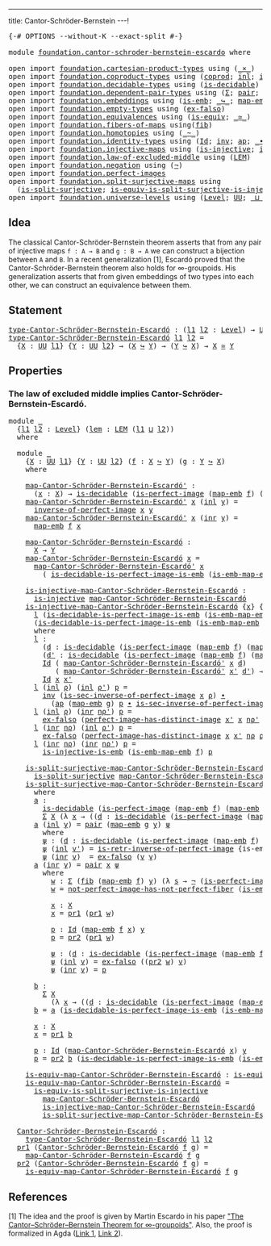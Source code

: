 ---
title: Cantor-Schröder-Bernstein
---!

<pre class="Agda"><a id="52" class="Symbol">{-#</a> <a id="56" class="Keyword">OPTIONS</a> <a id="64" class="Pragma">--without-K</a> <a id="76" class="Pragma">--exact-split</a> <a id="90" class="Symbol">#-}</a>

<a id="95" class="Keyword">module</a> <a id="102" href="foundation.cantor-schroder-bernstein-escardo.html" class="Module">foundation.cantor-schroder-bernstein-escardo</a> <a id="147" class="Keyword">where</a>

<a id="154" class="Keyword">open</a> <a id="159" class="Keyword">import</a> <a id="166" href="foundation.cartesian-product-types.html" class="Module">foundation.cartesian-product-types</a> <a id="201" class="Keyword">using</a> <a id="207" class="Symbol">(</a><a id="208" href="foundation-core.cartesian-product-types.html#577" class="Function Operator">_×_</a><a id="211" class="Symbol">)</a>
<a id="213" class="Keyword">open</a> <a id="218" class="Keyword">import</a> <a id="225" href="foundation.coproduct-types.html" class="Module">foundation.coproduct-types</a> <a id="252" class="Keyword">using</a> <a id="258" class="Symbol">(</a><a id="259" href="foundation.coproduct-types.html#1168" class="Datatype">coprod</a><a id="265" class="Symbol">;</a> <a id="267" href="foundation.coproduct-types.html#1239" class="InductiveConstructor">inl</a><a id="270" class="Symbol">;</a> <a id="272" href="foundation.coproduct-types.html#1262" class="InductiveConstructor">inr</a><a id="275" class="Symbol">;</a> <a id="277" href="foundation.coproduct-types.html#1284" class="Function">ind-coprod</a><a id="287" class="Symbol">)</a>
<a id="289" class="Keyword">open</a> <a id="294" class="Keyword">import</a> <a id="301" href="foundation.decidable-types.html" class="Module">foundation.decidable-types</a> <a id="328" class="Keyword">using</a> <a id="334" class="Symbol">(</a><a id="335" href="foundation.decidable-types.html#1905" class="Function">is-decidable</a><a id="347" class="Symbol">)</a>
<a id="349" class="Keyword">open</a> <a id="354" class="Keyword">import</a> <a id="361" href="foundation.dependent-pair-types.html" class="Module">foundation.dependent-pair-types</a> <a id="393" class="Keyword">using</a> <a id="399" class="Symbol">(</a><a id="400" href="foundation-core.dependent-pair-types.html#502" class="Record">Σ</a><a id="401" class="Symbol">;</a> <a id="403" href="foundation-core.dependent-pair-types.html#575" class="InductiveConstructor">pair</a><a id="407" class="Symbol">;</a> <a id="409" href="foundation-core.dependent-pair-types.html#592" class="Field">pr1</a><a id="412" class="Symbol">;</a> <a id="414" href="foundation-core.dependent-pair-types.html#604" class="Field">pr2</a><a id="417" class="Symbol">)</a>
<a id="419" class="Keyword">open</a> <a id="424" class="Keyword">import</a> <a id="431" href="foundation.embeddings.html" class="Module">foundation.embeddings</a> <a id="453" class="Keyword">using</a> <a id="459" class="Symbol">(</a><a id="460" href="foundation-core.embeddings.html#980" class="Function">is-emb</a><a id="466" class="Symbol">;</a> <a id="468" href="foundation-core.embeddings.html#1062" class="Function Operator">_↪_</a><a id="471" class="Symbol">;</a> <a id="473" href="foundation-core.embeddings.html#1205" class="Function">map-emb</a><a id="480" class="Symbol">;</a> <a id="482" href="foundation-core.embeddings.html#1252" class="Function">is-emb-map-emb</a><a id="496" class="Symbol">)</a>
<a id="498" class="Keyword">open</a> <a id="503" class="Keyword">import</a> <a id="510" href="foundation.empty-types.html" class="Module">foundation.empty-types</a> <a id="533" class="Keyword">using</a> <a id="539" class="Symbol">(</a><a id="540" href="foundation-core.empty-types.html#1147" class="Function">ex-falso</a><a id="548" class="Symbol">)</a>
<a id="550" class="Keyword">open</a> <a id="555" class="Keyword">import</a> <a id="562" href="foundation.equivalences.html" class="Module">foundation.equivalences</a> <a id="586" class="Keyword">using</a> <a id="592" class="Symbol">(</a><a id="593" href="foundation-core.equivalences.html#1542" class="Function">is-equiv</a><a id="601" class="Symbol">;</a> <a id="603" href="foundation-core.equivalences.html#1607" class="Function Operator">_≃_</a><a id="606" class="Symbol">)</a>
<a id="608" class="Keyword">open</a> <a id="613" class="Keyword">import</a> <a id="620" href="foundation.fibers-of-maps.html" class="Module">foundation.fibers-of-maps</a> <a id="646" class="Keyword">using</a><a id="651" class="Symbol">(</a><a id="652" href="foundation-core.fibers-of-maps.html#928" class="Function">fib</a><a id="655" class="Symbol">)</a>
<a id="657" class="Keyword">open</a> <a id="662" class="Keyword">import</a> <a id="669" href="foundation.homotopies.html" class="Module">foundation.homotopies</a> <a id="691" class="Keyword">using</a> <a id="697" class="Symbol">(</a><a id="698" href="foundation-core.homotopies.html#545" class="Function Operator">_~_</a><a id="701" class="Symbol">)</a>
<a id="703" class="Keyword">open</a> <a id="708" class="Keyword">import</a> <a id="715" href="foundation.identity-types.html" class="Module">foundation.identity-types</a> <a id="741" class="Keyword">using</a> <a id="747" class="Symbol">(</a><a id="748" href="foundation-core.identity-types.html#641" class="Datatype">Id</a><a id="750" class="Symbol">;</a> <a id="752" href="foundation-core.identity-types.html#1552" class="Function">inv</a><a id="755" class="Symbol">;</a> <a id="757" href="foundation-core.identity-types.html#2853" class="Function">ap</a><a id="759" class="Symbol">;</a> <a id="761" href="foundation-core.identity-types.html#1239" class="Function Operator">_∙_</a><a id="764" class="Symbol">)</a>
<a id="766" class="Keyword">open</a> <a id="771" class="Keyword">import</a> <a id="778" href="foundation.injective-maps.html" class="Module">foundation.injective-maps</a> <a id="804" class="Keyword">using</a> <a id="810" class="Symbol">(</a><a id="811" href="foundation.injective-maps.html#1295" class="Function">is-injective</a><a id="823" class="Symbol">;</a> <a id="825" href="foundation.injective-maps.html#3649" class="Function">is-injective-is-emb</a><a id="844" class="Symbol">)</a>
<a id="846" class="Keyword">open</a> <a id="851" class="Keyword">import</a> <a id="858" href="foundation.law-of-excluded-middle.html" class="Module">foundation.law-of-excluded-middle</a> <a id="892" class="Keyword">using</a> <a id="898" class="Symbol">(</a><a id="899" href="foundation.law-of-excluded-middle.html#733" class="Function">LEM</a><a id="902" class="Symbol">)</a>
<a id="904" class="Keyword">open</a> <a id="909" class="Keyword">import</a> <a id="916" href="foundation.negation.html" class="Module">foundation.negation</a> <a id="936" class="Keyword">using</a> <a id="942" class="Symbol">(</a><a id="943" href="foundation-core.negation.html#452" class="Function">¬</a><a id="944" class="Symbol">)</a>
<a id="946" class="Keyword">open</a> <a id="951" class="Keyword">import</a> <a id="958" href="foundation.perfect-images.html" class="Module">foundation.perfect-images</a>
<a id="984" class="Keyword">open</a> <a id="989" class="Keyword">import</a> <a id="996" href="foundation.split-surjective-maps.html" class="Module">foundation.split-surjective-maps</a> <a id="1029" class="Keyword">using</a>
  <a id="1037" class="Symbol">(</a><a id="1038" href="foundation.split-surjective-maps.html#969" class="Function">is-split-surjective</a><a id="1057" class="Symbol">;</a> <a id="1059" href="foundation.split-surjective-maps.html#1326" class="Function">is-equiv-is-split-surjective-is-injective</a><a id="1100" class="Symbol">)</a>
<a id="1102" class="Keyword">open</a> <a id="1107" class="Keyword">import</a> <a id="1114" href="foundation.universe-levels.html" class="Module">foundation.universe-levels</a> <a id="1141" class="Keyword">using</a> <a id="1147" class="Symbol">(</a><a id="1148" href="Agda.Primitive.html#597" class="Postulate">Level</a><a id="1153" class="Symbol">;</a> <a id="1155" href="foundation-core.universe-levels.html#222" class="Primitive">UU</a><a id="1157" class="Symbol">;</a> <a id="1159" href="Agda.Primitive.html#810" class="Primitive Operator">_⊔_</a><a id="1162" class="Symbol">;</a> <a id="1164" href="Agda.Primitive.html#780" class="Primitive">lsuc</a><a id="1168" class="Symbol">)</a>
</pre>
## Idea

The classical Cantor-Schröder-Bernstein theorem asserts that from any pair of injective maps `f : A → B` and `g : B → A` we can construct a bijection between `A` and `B`. In a recent generalization [1], Escardó proved that the Cantor-Schröder-Bernstein theorem also holds for ∞-groupoids. His generalization asserts that from given embeddings of two types into each other, we can construct an equivalence between them.

## Statement

<pre class="Agda"><a id="type-Cantor-Schröder-Bernstein-Escardó"></a><a id="1626" href="foundation.cantor-schroder-bernstein-escardo.html#1626" class="Function">type-Cantor-Schröder-Bernstein-Escardó</a> <a id="1665" class="Symbol">:</a> <a id="1667" class="Symbol">(</a><a id="1668" href="foundation.cantor-schroder-bernstein-escardo.html#1668" class="Bound">l1</a> <a id="1671" href="foundation.cantor-schroder-bernstein-escardo.html#1671" class="Bound">l2</a> <a id="1674" class="Symbol">:</a> <a id="1676" href="Agda.Primitive.html#597" class="Postulate">Level</a><a id="1681" class="Symbol">)</a> <a id="1683" class="Symbol">→</a> <a id="1685" href="foundation-core.universe-levels.html#222" class="Primitive">UU</a> <a id="1688" class="Symbol">(</a><a id="1689" href="Agda.Primitive.html#780" class="Primitive">lsuc</a> <a id="1694" class="Symbol">(</a><a id="1695" href="foundation.cantor-schroder-bernstein-escardo.html#1668" class="Bound">l1</a> <a id="1698" href="Agda.Primitive.html#810" class="Primitive Operator">⊔</a> <a id="1700" href="foundation.cantor-schroder-bernstein-escardo.html#1671" class="Bound">l2</a><a id="1702" class="Symbol">))</a>
<a id="1705" href="foundation.cantor-schroder-bernstein-escardo.html#1626" class="Function">type-Cantor-Schröder-Bernstein-Escardó</a> <a id="1744" href="foundation.cantor-schroder-bernstein-escardo.html#1744" class="Bound">l1</a> <a id="1747" href="foundation.cantor-schroder-bernstein-escardo.html#1747" class="Bound">l2</a> <a id="1750" class="Symbol">=</a>
  <a id="1754" class="Symbol">{</a><a id="1755" href="foundation.cantor-schroder-bernstein-escardo.html#1755" class="Bound">X</a> <a id="1757" class="Symbol">:</a> <a id="1759" href="foundation-core.universe-levels.html#222" class="Primitive">UU</a> <a id="1762" href="foundation.cantor-schroder-bernstein-escardo.html#1744" class="Bound">l1</a><a id="1764" class="Symbol">}</a> <a id="1766" class="Symbol">{</a><a id="1767" href="foundation.cantor-schroder-bernstein-escardo.html#1767" class="Bound">Y</a> <a id="1769" class="Symbol">:</a> <a id="1771" href="foundation-core.universe-levels.html#222" class="Primitive">UU</a> <a id="1774" href="foundation.cantor-schroder-bernstein-escardo.html#1747" class="Bound">l2</a><a id="1776" class="Symbol">}</a> <a id="1778" class="Symbol">→</a> <a id="1780" class="Symbol">(</a><a id="1781" href="foundation.cantor-schroder-bernstein-escardo.html#1755" class="Bound">X</a> <a id="1783" href="foundation-core.embeddings.html#1062" class="Function Operator">↪</a> <a id="1785" href="foundation.cantor-schroder-bernstein-escardo.html#1767" class="Bound">Y</a><a id="1786" class="Symbol">)</a> <a id="1788" class="Symbol">→</a> <a id="1790" class="Symbol">(</a><a id="1791" href="foundation.cantor-schroder-bernstein-escardo.html#1767" class="Bound">Y</a> <a id="1793" href="foundation-core.embeddings.html#1062" class="Function Operator">↪</a> <a id="1795" href="foundation.cantor-schroder-bernstein-escardo.html#1755" class="Bound">X</a><a id="1796" class="Symbol">)</a> <a id="1798" class="Symbol">→</a> <a id="1800" href="foundation.cantor-schroder-bernstein-escardo.html#1755" class="Bound">X</a> <a id="1802" href="foundation-core.equivalences.html#1607" class="Function Operator">≃</a> <a id="1804" href="foundation.cantor-schroder-bernstein-escardo.html#1767" class="Bound">Y</a>
</pre>
## Properties

### The law of excluded middle implies Cantor-Schröder-Bernstein-Escardó.

<pre class="Agda"><a id="1909" class="Keyword">module</a> <a id="1916" href="foundation.cantor-schroder-bernstein-escardo.html#1916" class="Module">_</a>
  <a id="1920" class="Symbol">{</a><a id="1921" href="foundation.cantor-schroder-bernstein-escardo.html#1921" class="Bound">l1</a> <a id="1924" href="foundation.cantor-schroder-bernstein-escardo.html#1924" class="Bound">l2</a> <a id="1927" class="Symbol">:</a> <a id="1929" href="Agda.Primitive.html#597" class="Postulate">Level</a><a id="1934" class="Symbol">}</a> <a id="1936" class="Symbol">(</a><a id="1937" href="foundation.cantor-schroder-bernstein-escardo.html#1937" class="Bound">lem</a> <a id="1941" class="Symbol">:</a> <a id="1943" href="foundation.law-of-excluded-middle.html#733" class="Function">LEM</a> <a id="1947" class="Symbol">(</a><a id="1948" href="foundation.cantor-schroder-bernstein-escardo.html#1921" class="Bound">l1</a> <a id="1951" href="Agda.Primitive.html#810" class="Primitive Operator">⊔</a> <a id="1953" href="foundation.cantor-schroder-bernstein-escardo.html#1924" class="Bound">l2</a><a id="1955" class="Symbol">))</a> 
  <a id="1961" class="Keyword">where</a>

  <a id="1970" class="Keyword">module</a> <a id="1977" href="foundation.cantor-schroder-bernstein-escardo.html#1977" class="Module">_</a>
    <a id="1983" class="Symbol">{</a><a id="1984" href="foundation.cantor-schroder-bernstein-escardo.html#1984" class="Bound">X</a> <a id="1986" class="Symbol">:</a> <a id="1988" href="foundation-core.universe-levels.html#222" class="Primitive">UU</a> <a id="1991" href="foundation.cantor-schroder-bernstein-escardo.html#1921" class="Bound">l1</a><a id="1993" class="Symbol">}</a> <a id="1995" class="Symbol">{</a><a id="1996" href="foundation.cantor-schroder-bernstein-escardo.html#1996" class="Bound">Y</a> <a id="1998" class="Symbol">:</a> <a id="2000" href="foundation-core.universe-levels.html#222" class="Primitive">UU</a> <a id="2003" href="foundation.cantor-schroder-bernstein-escardo.html#1924" class="Bound">l2</a><a id="2005" class="Symbol">}</a> <a id="2007" class="Symbol">(</a><a id="2008" href="foundation.cantor-schroder-bernstein-escardo.html#2008" class="Bound">f</a> <a id="2010" class="Symbol">:</a> <a id="2012" href="foundation.cantor-schroder-bernstein-escardo.html#1984" class="Bound">X</a> <a id="2014" href="foundation-core.embeddings.html#1062" class="Function Operator">↪</a> <a id="2016" href="foundation.cantor-schroder-bernstein-escardo.html#1996" class="Bound">Y</a><a id="2017" class="Symbol">)</a> <a id="2019" class="Symbol">(</a><a id="2020" href="foundation.cantor-schroder-bernstein-escardo.html#2020" class="Bound">g</a> <a id="2022" class="Symbol">:</a> <a id="2024" href="foundation.cantor-schroder-bernstein-escardo.html#1996" class="Bound">Y</a> <a id="2026" href="foundation-core.embeddings.html#1062" class="Function Operator">↪</a> <a id="2028" href="foundation.cantor-schroder-bernstein-escardo.html#1984" class="Bound">X</a><a id="2029" class="Symbol">)</a>
    <a id="2035" class="Keyword">where</a>

    <a id="2046" href="foundation.cantor-schroder-bernstein-escardo.html#2046" class="Function">map-Cantor-Schröder-Bernstein-Escardó&#39;</a> <a id="2085" class="Symbol">:</a> 
      <a id="2094" class="Symbol">(</a><a id="2095" href="foundation.cantor-schroder-bernstein-escardo.html#2095" class="Bound">x</a> <a id="2097" class="Symbol">:</a> <a id="2099" href="foundation.cantor-schroder-bernstein-escardo.html#1984" class="Bound">X</a><a id="2100" class="Symbol">)</a> <a id="2102" class="Symbol">→</a> <a id="2104" href="foundation.decidable-types.html#1905" class="Function">is-decidable</a> <a id="2117" class="Symbol">(</a><a id="2118" href="foundation.perfect-images.html#1702" class="Function">is-perfect-image</a> <a id="2135" class="Symbol">(</a><a id="2136" href="foundation-core.embeddings.html#1205" class="Function">map-emb</a> <a id="2144" href="foundation.cantor-schroder-bernstein-escardo.html#2008" class="Bound">f</a><a id="2145" class="Symbol">)</a> <a id="2147" class="Symbol">(</a><a id="2148" href="foundation-core.embeddings.html#1205" class="Function">map-emb</a> <a id="2156" href="foundation.cantor-schroder-bernstein-escardo.html#2020" class="Bound">g</a><a id="2157" class="Symbol">)</a> <a id="2159" href="foundation.cantor-schroder-bernstein-escardo.html#2095" class="Bound">x</a><a id="2160" class="Symbol">)</a> <a id="2162" class="Symbol">→</a> <a id="2164" href="foundation.cantor-schroder-bernstein-escardo.html#1996" class="Bound">Y</a>
    <a id="2170" href="foundation.cantor-schroder-bernstein-escardo.html#2046" class="Function">map-Cantor-Schröder-Bernstein-Escardó&#39;</a> <a id="2209" href="foundation.cantor-schroder-bernstein-escardo.html#2209" class="Bound">x</a> <a id="2211" class="Symbol">(</a><a id="2212" href="foundation.coproduct-types.html#1239" class="InductiveConstructor">inl</a> <a id="2216" href="foundation.cantor-schroder-bernstein-escardo.html#2216" class="Bound">y</a><a id="2217" class="Symbol">)</a> <a id="2219" class="Symbol">=</a>
      <a id="2227" href="foundation.perfect-images.html#3373" class="Function">inverse-of-perfect-image</a> <a id="2252" href="foundation.cantor-schroder-bernstein-escardo.html#2209" class="Bound">x</a> <a id="2254" href="foundation.cantor-schroder-bernstein-escardo.html#2216" class="Bound">y</a>
    <a id="2260" href="foundation.cantor-schroder-bernstein-escardo.html#2046" class="Function">map-Cantor-Schröder-Bernstein-Escardó&#39;</a> <a id="2299" href="foundation.cantor-schroder-bernstein-escardo.html#2299" class="Bound">x</a> <a id="2301" class="Symbol">(</a><a id="2302" href="foundation.coproduct-types.html#1262" class="InductiveConstructor">inr</a> <a id="2306" href="foundation.cantor-schroder-bernstein-escardo.html#2306" class="Bound">y</a><a id="2307" class="Symbol">)</a> <a id="2309" class="Symbol">=</a>
      <a id="2317" href="foundation-core.embeddings.html#1205" class="Function">map-emb</a> <a id="2325" href="foundation.cantor-schroder-bernstein-escardo.html#2008" class="Bound">f</a> <a id="2327" href="foundation.cantor-schroder-bernstein-escardo.html#2299" class="Bound">x</a>

    <a id="2334" href="foundation.cantor-schroder-bernstein-escardo.html#2334" class="Function">map-Cantor-Schröder-Bernstein-Escardó</a> <a id="2372" class="Symbol">:</a>
      <a id="2380" href="foundation.cantor-schroder-bernstein-escardo.html#1984" class="Bound">X</a> <a id="2382" class="Symbol">→</a> <a id="2384" href="foundation.cantor-schroder-bernstein-escardo.html#1996" class="Bound">Y</a>
    <a id="2390" href="foundation.cantor-schroder-bernstein-escardo.html#2334" class="Function">map-Cantor-Schröder-Bernstein-Escardó</a> <a id="2428" href="foundation.cantor-schroder-bernstein-escardo.html#2428" class="Bound">x</a> <a id="2430" class="Symbol">=</a>
      <a id="2438" href="foundation.cantor-schroder-bernstein-escardo.html#2046" class="Function">map-Cantor-Schröder-Bernstein-Escardó&#39;</a> <a id="2477" href="foundation.cantor-schroder-bernstein-escardo.html#2428" class="Bound">x</a>
        <a id="2487" class="Symbol">(</a> <a id="2489" href="foundation.perfect-images.html#2556" class="Function">is-decidable-is-perfect-image-is-emb</a> <a id="2526" class="Symbol">(</a><a id="2527" href="foundation-core.embeddings.html#1252" class="Function">is-emb-map-emb</a> <a id="2542" href="foundation.cantor-schroder-bernstein-escardo.html#2020" class="Bound">g</a><a id="2543" class="Symbol">)</a> <a id="2545" href="foundation.cantor-schroder-bernstein-escardo.html#1937" class="Bound">lem</a> <a id="2549" href="foundation.cantor-schroder-bernstein-escardo.html#2428" class="Bound">x</a><a id="2550" class="Symbol">)</a>

    <a id="2557" href="foundation.cantor-schroder-bernstein-escardo.html#2557" class="Function">is-injective-map-Cantor-Schröder-Bernstein-Escardó</a> <a id="2608" class="Symbol">:</a>
      <a id="2616" href="foundation.injective-maps.html#1295" class="Function">is-injective</a> <a id="2629" href="foundation.cantor-schroder-bernstein-escardo.html#2334" class="Function">map-Cantor-Schröder-Bernstein-Escardó</a>
    <a id="2671" href="foundation.cantor-schroder-bernstein-escardo.html#2557" class="Function">is-injective-map-Cantor-Schröder-Bernstein-Escardó</a> <a id="2722" class="Symbol">{</a><a id="2723" href="foundation.cantor-schroder-bernstein-escardo.html#2723" class="Bound">x</a><a id="2724" class="Symbol">}</a> <a id="2726" class="Symbol">{</a><a id="2727" href="foundation.cantor-schroder-bernstein-escardo.html#2727" class="Bound">x&#39;</a><a id="2729" class="Symbol">}</a> <a id="2731" class="Symbol">=</a>
      <a id="2739" href="foundation.cantor-schroder-bernstein-escardo.html#2894" class="Function">l</a> <a id="2741" class="Symbol">(</a><a id="2742" href="foundation.perfect-images.html#2556" class="Function">is-decidable-is-perfect-image-is-emb</a> <a id="2779" class="Symbol">(</a><a id="2780" href="foundation-core.embeddings.html#1252" class="Function">is-emb-map-emb</a> <a id="2795" href="foundation.cantor-schroder-bernstein-escardo.html#2020" class="Bound">g</a><a id="2796" class="Symbol">)</a> <a id="2798" href="foundation.cantor-schroder-bernstein-escardo.html#1937" class="Bound">lem</a> <a id="2802" href="foundation.cantor-schroder-bernstein-escardo.html#2723" class="Bound">x</a><a id="2803" class="Symbol">)</a>
      <a id="2811" class="Symbol">(</a><a id="2812" href="foundation.perfect-images.html#2556" class="Function">is-decidable-is-perfect-image-is-emb</a> <a id="2849" class="Symbol">(</a><a id="2850" href="foundation-core.embeddings.html#1252" class="Function">is-emb-map-emb</a> <a id="2865" href="foundation.cantor-schroder-bernstein-escardo.html#2020" class="Bound">g</a><a id="2866" class="Symbol">)</a> <a id="2868" href="foundation.cantor-schroder-bernstein-escardo.html#1937" class="Bound">lem</a> <a id="2872" href="foundation.cantor-schroder-bernstein-escardo.html#2727" class="Bound">x&#39;</a><a id="2874" class="Symbol">)</a>
      <a id="2882" class="Keyword">where</a>
      <a id="2894" href="foundation.cantor-schroder-bernstein-escardo.html#2894" class="Function">l</a> <a id="2896" class="Symbol">:</a>
        <a id="2906" class="Symbol">(</a><a id="2907" href="foundation.cantor-schroder-bernstein-escardo.html#2907" class="Bound">d</a> <a id="2909" class="Symbol">:</a> <a id="2911" href="foundation.decidable-types.html#1905" class="Function">is-decidable</a> <a id="2924" class="Symbol">(</a><a id="2925" href="foundation.perfect-images.html#1702" class="Function">is-perfect-image</a> <a id="2942" class="Symbol">(</a><a id="2943" href="foundation-core.embeddings.html#1205" class="Function">map-emb</a> <a id="2951" href="foundation.cantor-schroder-bernstein-escardo.html#2008" class="Bound">f</a><a id="2952" class="Symbol">)</a> <a id="2954" class="Symbol">(</a><a id="2955" href="foundation-core.embeddings.html#1205" class="Function">map-emb</a> <a id="2963" href="foundation.cantor-schroder-bernstein-escardo.html#2020" class="Bound">g</a><a id="2964" class="Symbol">)</a> <a id="2966" href="foundation.cantor-schroder-bernstein-escardo.html#2723" class="Bound">x</a><a id="2967" class="Symbol">))</a>
        <a id="2978" class="Symbol">(</a><a id="2979" href="foundation.cantor-schroder-bernstein-escardo.html#2979" class="Bound">d&#39;</a> <a id="2982" class="Symbol">:</a> <a id="2984" href="foundation.decidable-types.html#1905" class="Function">is-decidable</a> <a id="2997" class="Symbol">(</a><a id="2998" href="foundation.perfect-images.html#1702" class="Function">is-perfect-image</a> <a id="3015" class="Symbol">(</a><a id="3016" href="foundation-core.embeddings.html#1205" class="Function">map-emb</a> <a id="3024" href="foundation.cantor-schroder-bernstein-escardo.html#2008" class="Bound">f</a><a id="3025" class="Symbol">)</a> <a id="3027" class="Symbol">(</a><a id="3028" href="foundation-core.embeddings.html#1205" class="Function">map-emb</a> <a id="3036" href="foundation.cantor-schroder-bernstein-escardo.html#2020" class="Bound">g</a><a id="3037" class="Symbol">)</a> <a id="3039" href="foundation.cantor-schroder-bernstein-escardo.html#2727" class="Bound">x&#39;</a><a id="3041" class="Symbol">))</a> <a id="3044" class="Symbol">→</a>
        <a id="3054" href="foundation-core.identity-types.html#641" class="Datatype">Id</a> <a id="3057" class="Symbol">(</a> <a id="3059" href="foundation.cantor-schroder-bernstein-escardo.html#2046" class="Function">map-Cantor-Schröder-Bernstein-Escardó&#39;</a> <a id="3098" href="foundation.cantor-schroder-bernstein-escardo.html#2723" class="Bound">x</a> <a id="3100" href="foundation.cantor-schroder-bernstein-escardo.html#2907" class="Bound">d</a><a id="3101" class="Symbol">)</a>
           <a id="3114" class="Symbol">(</a> <a id="3116" href="foundation.cantor-schroder-bernstein-escardo.html#2046" class="Function">map-Cantor-Schröder-Bernstein-Escardó&#39;</a> <a id="3155" href="foundation.cantor-schroder-bernstein-escardo.html#2727" class="Bound">x&#39;</a> <a id="3158" href="foundation.cantor-schroder-bernstein-escardo.html#2979" class="Bound">d&#39;</a><a id="3160" class="Symbol">)</a> <a id="3162" class="Symbol">→</a>
        <a id="3172" href="foundation-core.identity-types.html#641" class="Datatype">Id</a> <a id="3175" href="foundation.cantor-schroder-bernstein-escardo.html#2723" class="Bound">x</a> <a id="3177" href="foundation.cantor-schroder-bernstein-escardo.html#2727" class="Bound">x&#39;</a>
      <a id="3186" href="foundation.cantor-schroder-bernstein-escardo.html#2894" class="Function">l</a> <a id="3188" class="Symbol">(</a><a id="3189" href="foundation.coproduct-types.html#1239" class="InductiveConstructor">inl</a> <a id="3193" href="foundation.cantor-schroder-bernstein-escardo.html#3193" class="Bound">ρ</a><a id="3194" class="Symbol">)</a> <a id="3196" class="Symbol">(</a><a id="3197" href="foundation.coproduct-types.html#1239" class="InductiveConstructor">inl</a> <a id="3201" href="foundation.cantor-schroder-bernstein-escardo.html#3201" class="Bound">ρ&#39;</a><a id="3203" class="Symbol">)</a> <a id="3205" href="foundation.cantor-schroder-bernstein-escardo.html#3205" class="Bound">p</a> <a id="3207" class="Symbol">=</a>
        <a id="3217" href="foundation-core.identity-types.html#1552" class="Function">inv</a> <a id="3221" class="Symbol">(</a><a id="3222" href="foundation.perfect-images.html#3517" class="Function">is-sec-inverse-of-perfect-image</a> <a id="3254" href="foundation.cantor-schroder-bernstein-escardo.html#2723" class="Bound">x</a> <a id="3256" href="foundation.cantor-schroder-bernstein-escardo.html#3193" class="Bound">ρ</a><a id="3257" class="Symbol">)</a> <a id="3259" href="foundation-core.identity-types.html#1239" class="Function Operator">∙</a>
          <a id="3271" class="Symbol">(</a><a id="3272" href="foundation-core.identity-types.html#2853" class="Function">ap</a> <a id="3275" class="Symbol">(</a><a id="3276" href="foundation-core.embeddings.html#1205" class="Function">map-emb</a> <a id="3284" href="foundation.cantor-schroder-bernstein-escardo.html#2020" class="Bound">g</a><a id="3285" class="Symbol">)</a> <a id="3287" href="foundation.cantor-schroder-bernstein-escardo.html#3205" class="Bound">p</a> <a id="3289" href="foundation-core.identity-types.html#1239" class="Function Operator">∙</a> <a id="3291" href="foundation.perfect-images.html#3517" class="Function">is-sec-inverse-of-perfect-image</a> <a id="3323" href="foundation.cantor-schroder-bernstein-escardo.html#2727" class="Bound">x&#39;</a> <a id="3326" href="foundation.cantor-schroder-bernstein-escardo.html#3201" class="Bound">ρ&#39;</a><a id="3328" class="Symbol">)</a>
      <a id="3336" href="foundation.cantor-schroder-bernstein-escardo.html#2894" class="Function">l</a> <a id="3338" class="Symbol">(</a><a id="3339" href="foundation.coproduct-types.html#1239" class="InductiveConstructor">inl</a> <a id="3343" href="foundation.cantor-schroder-bernstein-escardo.html#3343" class="Bound">ρ</a><a id="3344" class="Symbol">)</a> <a id="3346" class="Symbol">(</a><a id="3347" href="foundation.coproduct-types.html#1262" class="InductiveConstructor">inr</a> <a id="3351" href="foundation.cantor-schroder-bernstein-escardo.html#3351" class="Bound">nρ&#39;</a><a id="3354" class="Symbol">)</a> <a id="3356" href="foundation.cantor-schroder-bernstein-escardo.html#3356" class="Bound">p</a> <a id="3358" class="Symbol">=</a>
        <a id="3368" href="foundation-core.empty-types.html#1147" class="Function">ex-falso</a> <a id="3377" class="Symbol">(</a><a id="3378" href="foundation.perfect-images.html#4606" class="Function">perfect-image-has-distinct-image</a> <a id="3411" href="foundation.cantor-schroder-bernstein-escardo.html#2727" class="Bound">x&#39;</a> <a id="3414" href="foundation.cantor-schroder-bernstein-escardo.html#2723" class="Bound">x</a> <a id="3416" href="foundation.cantor-schroder-bernstein-escardo.html#3351" class="Bound">nρ&#39;</a> <a id="3420" href="foundation.cantor-schroder-bernstein-escardo.html#3343" class="Bound">ρ</a> <a id="3422" class="Symbol">(</a><a id="3423" href="foundation-core.identity-types.html#1552" class="Function">inv</a> <a id="3427" href="foundation.cantor-schroder-bernstein-escardo.html#3356" class="Bound">p</a><a id="3428" class="Symbol">))</a>
      <a id="3437" href="foundation.cantor-schroder-bernstein-escardo.html#2894" class="Function">l</a> <a id="3439" class="Symbol">(</a><a id="3440" href="foundation.coproduct-types.html#1262" class="InductiveConstructor">inr</a> <a id="3444" href="foundation.cantor-schroder-bernstein-escardo.html#3444" class="Bound">nρ</a><a id="3446" class="Symbol">)</a> <a id="3448" class="Symbol">(</a><a id="3449" href="foundation.coproduct-types.html#1239" class="InductiveConstructor">inl</a> <a id="3453" href="foundation.cantor-schroder-bernstein-escardo.html#3453" class="Bound">ρ&#39;</a><a id="3455" class="Symbol">)</a> <a id="3457" href="foundation.cantor-schroder-bernstein-escardo.html#3457" class="Bound">p</a> <a id="3459" class="Symbol">=</a>
        <a id="3469" href="foundation-core.empty-types.html#1147" class="Function">ex-falso</a> <a id="3478" class="Symbol">(</a><a id="3479" href="foundation.perfect-images.html#4606" class="Function">perfect-image-has-distinct-image</a> <a id="3512" href="foundation.cantor-schroder-bernstein-escardo.html#2723" class="Bound">x</a> <a id="3514" href="foundation.cantor-schroder-bernstein-escardo.html#2727" class="Bound">x&#39;</a> <a id="3517" href="foundation.cantor-schroder-bernstein-escardo.html#3444" class="Bound">nρ</a> <a id="3520" href="foundation.cantor-schroder-bernstein-escardo.html#3453" class="Bound">ρ&#39;</a> <a id="3523" href="foundation.cantor-schroder-bernstein-escardo.html#3457" class="Bound">p</a><a id="3524" class="Symbol">)</a>
      <a id="3532" href="foundation.cantor-schroder-bernstein-escardo.html#2894" class="Function">l</a> <a id="3534" class="Symbol">(</a><a id="3535" href="foundation.coproduct-types.html#1262" class="InductiveConstructor">inr</a> <a id="3539" href="foundation.cantor-schroder-bernstein-escardo.html#3539" class="Bound">nρ</a><a id="3541" class="Symbol">)</a> <a id="3543" class="Symbol">(</a><a id="3544" href="foundation.coproduct-types.html#1262" class="InductiveConstructor">inr</a> <a id="3548" href="foundation.cantor-schroder-bernstein-escardo.html#3548" class="Bound">nρ&#39;</a><a id="3551" class="Symbol">)</a> <a id="3553" href="foundation.cantor-schroder-bernstein-escardo.html#3553" class="Bound">p</a> <a id="3555" class="Symbol">=</a>
        <a id="3565" href="foundation.injective-maps.html#3649" class="Function">is-injective-is-emb</a> <a id="3585" class="Symbol">(</a><a id="3586" href="foundation-core.embeddings.html#1252" class="Function">is-emb-map-emb</a> <a id="3601" href="foundation.cantor-schroder-bernstein-escardo.html#2008" class="Bound">f</a><a id="3602" class="Symbol">)</a> <a id="3604" href="foundation.cantor-schroder-bernstein-escardo.html#3553" class="Bound">p</a>

    <a id="3611" href="foundation.cantor-schroder-bernstein-escardo.html#3611" class="Function">is-split-surjective-map-Cantor-Schröder-Bernstein-Escardó</a> <a id="3669" class="Symbol">:</a>
      <a id="3677" href="foundation.split-surjective-maps.html#969" class="Function">is-split-surjective</a> <a id="3697" href="foundation.cantor-schroder-bernstein-escardo.html#2334" class="Function">map-Cantor-Schröder-Bernstein-Escardó</a>
    <a id="3739" href="foundation.cantor-schroder-bernstein-escardo.html#3611" class="Function">is-split-surjective-map-Cantor-Schröder-Bernstein-Escardó</a> <a id="3797" href="foundation.cantor-schroder-bernstein-escardo.html#3797" class="Bound">y</a> <a id="3799" class="Symbol">=</a> <a id="3801" href="foundation-core.dependent-pair-types.html#575" class="InductiveConstructor">pair</a> <a id="3806" href="foundation.cantor-schroder-bernstein-escardo.html#5173" class="Function">x</a> <a id="3808" href="foundation.cantor-schroder-bernstein-escardo.html#5202" class="Function">p</a>
      <a id="3816" class="Keyword">where</a>
      <a id="3828" href="foundation.cantor-schroder-bernstein-escardo.html#3828" class="Function">a</a> <a id="3830" class="Symbol">:</a>
        <a id="3840" href="foundation.decidable-types.html#1905" class="Function">is-decidable</a> <a id="3853" class="Symbol">(</a><a id="3854" href="foundation.perfect-images.html#1702" class="Function">is-perfect-image</a> <a id="3871" class="Symbol">(</a><a id="3872" href="foundation-core.embeddings.html#1205" class="Function">map-emb</a> <a id="3880" href="foundation.cantor-schroder-bernstein-escardo.html#2008" class="Bound">f</a><a id="3881" class="Symbol">)</a> <a id="3883" class="Symbol">(</a><a id="3884" href="foundation-core.embeddings.html#1205" class="Function">map-emb</a> <a id="3892" href="foundation.cantor-schroder-bernstein-escardo.html#2020" class="Bound">g</a><a id="3893" class="Symbol">)</a> <a id="3895" class="Symbol">(</a><a id="3896" href="foundation-core.embeddings.html#1205" class="Function">map-emb</a> <a id="3904" href="foundation.cantor-schroder-bernstein-escardo.html#2020" class="Bound">g</a> <a id="3906" href="foundation.cantor-schroder-bernstein-escardo.html#3797" class="Bound">y</a><a id="3907" class="Symbol">))</a> <a id="3910" class="Symbol">→</a>
        <a id="3920" href="foundation-core.dependent-pair-types.html#502" class="Record">Σ</a> <a id="3922" href="foundation.cantor-schroder-bernstein-escardo.html#1984" class="Bound">X</a> <a id="3924" class="Symbol">(λ</a> <a id="3927" href="foundation.cantor-schroder-bernstein-escardo.html#3927" class="Bound">x</a> <a id="3929" class="Symbol">→</a> <a id="3931" class="Symbol">((</a><a id="3933" href="foundation.cantor-schroder-bernstein-escardo.html#3933" class="Bound">d</a> <a id="3935" class="Symbol">:</a> <a id="3937" href="foundation.decidable-types.html#1905" class="Function">is-decidable</a> <a id="3950" class="Symbol">(</a><a id="3951" href="foundation.perfect-images.html#1702" class="Function">is-perfect-image</a> <a id="3968" class="Symbol">(</a><a id="3969" href="foundation-core.embeddings.html#1205" class="Function">map-emb</a> <a id="3977" href="foundation.cantor-schroder-bernstein-escardo.html#2008" class="Bound">f</a><a id="3978" class="Symbol">)</a> <a id="3980" class="Symbol">(</a><a id="3981" href="foundation-core.embeddings.html#1205" class="Function">map-emb</a> <a id="3989" href="foundation.cantor-schroder-bernstein-escardo.html#2020" class="Bound">g</a><a id="3990" class="Symbol">)</a> <a id="3992" href="foundation.cantor-schroder-bernstein-escardo.html#3927" class="Bound">x</a><a id="3993" class="Symbol">))</a> <a id="3996" class="Symbol">→</a> <a id="3998" href="foundation-core.identity-types.html#641" class="Datatype">Id</a> <a id="4001" class="Symbol">(</a><a id="4002" href="foundation.cantor-schroder-bernstein-escardo.html#2046" class="Function">map-Cantor-Schröder-Bernstein-Escardó&#39;</a> <a id="4041" href="foundation.cantor-schroder-bernstein-escardo.html#3927" class="Bound">x</a> <a id="4043" href="foundation.cantor-schroder-bernstein-escardo.html#3933" class="Bound">d</a><a id="4044" class="Symbol">)</a> <a id="4046" href="foundation.cantor-schroder-bernstein-escardo.html#3797" class="Bound">y</a><a id="4047" class="Symbol">))</a>
      <a id="4056" href="foundation.cantor-schroder-bernstein-escardo.html#3828" class="Function">a</a> <a id="4058" class="Symbol">(</a><a id="4059" href="foundation.coproduct-types.html#1239" class="InductiveConstructor">inl</a> <a id="4063" href="foundation.cantor-schroder-bernstein-escardo.html#4063" class="Bound">γ</a><a id="4064" class="Symbol">)</a> <a id="4066" class="Symbol">=</a> <a id="4068" href="foundation-core.dependent-pair-types.html#575" class="InductiveConstructor">pair</a> <a id="4073" class="Symbol">(</a><a id="4074" href="foundation-core.embeddings.html#1205" class="Function">map-emb</a> <a id="4082" href="foundation.cantor-schroder-bernstein-escardo.html#2020" class="Bound">g</a> <a id="4084" href="foundation.cantor-schroder-bernstein-escardo.html#3797" class="Bound">y</a><a id="4085" class="Symbol">)</a> <a id="4087" href="foundation.cantor-schroder-bernstein-escardo.html#4111" class="Function">ψ</a>
        <a id="4097" class="Keyword">where</a>
        <a id="4111" href="foundation.cantor-schroder-bernstein-escardo.html#4111" class="Function">ψ</a> <a id="4113" class="Symbol">:</a> <a id="4115" class="Symbol">(</a><a id="4116" href="foundation.cantor-schroder-bernstein-escardo.html#4116" class="Bound">d</a> <a id="4118" class="Symbol">:</a> <a id="4120" href="foundation.decidable-types.html#1905" class="Function">is-decidable</a> <a id="4133" class="Symbol">(</a><a id="4134" href="foundation.perfect-images.html#1702" class="Function">is-perfect-image</a> <a id="4151" class="Symbol">(</a><a id="4152" href="foundation-core.embeddings.html#1205" class="Function">map-emb</a> <a id="4160" href="foundation.cantor-schroder-bernstein-escardo.html#2008" class="Bound">f</a><a id="4161" class="Symbol">)</a> <a id="4163" class="Symbol">(</a><a id="4164" href="foundation-core.embeddings.html#1205" class="Function">map-emb</a> <a id="4172" href="foundation.cantor-schroder-bernstein-escardo.html#2020" class="Bound">g</a><a id="4173" class="Symbol">)</a> <a id="4175" class="Symbol">(</a><a id="4176" href="foundation-core.embeddings.html#1205" class="Function">map-emb</a> <a id="4184" href="foundation.cantor-schroder-bernstein-escardo.html#2020" class="Bound">g</a> <a id="4186" href="foundation.cantor-schroder-bernstein-escardo.html#3797" class="Bound">y</a><a id="4187" class="Symbol">)))</a> <a id="4191" class="Symbol">→</a> <a id="4193" href="foundation-core.identity-types.html#641" class="Datatype">Id</a> <a id="4196" class="Symbol">(</a><a id="4197" href="foundation.cantor-schroder-bernstein-escardo.html#2046" class="Function">map-Cantor-Schröder-Bernstein-Escardó&#39;</a> <a id="4236" class="Symbol">(</a><a id="4237" href="foundation-core.embeddings.html#1205" class="Function">map-emb</a> <a id="4245" href="foundation.cantor-schroder-bernstein-escardo.html#2020" class="Bound">g</a> <a id="4247" href="foundation.cantor-schroder-bernstein-escardo.html#3797" class="Bound">y</a><a id="4248" class="Symbol">)</a> <a id="4250" href="foundation.cantor-schroder-bernstein-escardo.html#4116" class="Bound">d</a><a id="4251" class="Symbol">)</a> <a id="4253" href="foundation.cantor-schroder-bernstein-escardo.html#3797" class="Bound">y</a>
        <a id="4263" href="foundation.cantor-schroder-bernstein-escardo.html#4111" class="Function">ψ</a> <a id="4265" class="Symbol">(</a><a id="4266" href="foundation.coproduct-types.html#1239" class="InductiveConstructor">inl</a> <a id="4270" href="foundation.cantor-schroder-bernstein-escardo.html#4270" class="Bound">v&#39;</a><a id="4272" class="Symbol">)</a> <a id="4274" class="Symbol">=</a> <a id="4276" href="foundation.perfect-images.html#3839" class="Function">is-retr-inverse-of-perfect-image</a> <a id="4309" class="Symbol">{</a><a id="4310" class="Argument">is-emb-g</a> <a id="4319" class="Symbol">=</a> <a id="4321" href="foundation-core.embeddings.html#1252" class="Function">is-emb-map-emb</a> <a id="4336" href="foundation.cantor-schroder-bernstein-escardo.html#2020" class="Bound">g</a><a id="4337" class="Symbol">}</a> <a id="4339" href="foundation.cantor-schroder-bernstein-escardo.html#3797" class="Bound">y</a> <a id="4341" href="foundation.cantor-schroder-bernstein-escardo.html#4270" class="Bound">v&#39;</a>
        <a id="4352" href="foundation.cantor-schroder-bernstein-escardo.html#4111" class="Function">ψ</a> <a id="4354" class="Symbol">(</a><a id="4355" href="foundation.coproduct-types.html#1262" class="InductiveConstructor">inr</a> <a id="4359" href="foundation.cantor-schroder-bernstein-escardo.html#4359" class="Bound">v</a><a id="4360" class="Symbol">)</a>  <a id="4363" class="Symbol">=</a> <a id="4365" href="foundation-core.empty-types.html#1147" class="Function">ex-falso</a> <a id="4374" class="Symbol">(</a><a id="4375" href="foundation.cantor-schroder-bernstein-escardo.html#4359" class="Bound">v</a> <a id="4377" href="foundation.cantor-schroder-bernstein-escardo.html#4063" class="Bound">γ</a><a id="4378" class="Symbol">)</a>
      <a id="4386" href="foundation.cantor-schroder-bernstein-escardo.html#3828" class="Function">a</a> <a id="4388" class="Symbol">(</a><a id="4389" href="foundation.coproduct-types.html#1262" class="InductiveConstructor">inr</a> <a id="4393" href="foundation.cantor-schroder-bernstein-escardo.html#4393" class="Bound">γ</a><a id="4394" class="Symbol">)</a> <a id="4396" class="Symbol">=</a> <a id="4398" href="foundation-core.dependent-pair-types.html#575" class="InductiveConstructor">pair</a> <a id="4403" href="foundation.cantor-schroder-bernstein-escardo.html#4629" class="Function">x</a> <a id="4405" href="foundation.cantor-schroder-bernstein-escardo.html#4732" class="Function">ψ</a>
        <a id="4415" class="Keyword">where</a>
          <a id="4431" href="foundation.cantor-schroder-bernstein-escardo.html#4431" class="Function">w</a> <a id="4433" class="Symbol">:</a> <a id="4435" href="foundation-core.dependent-pair-types.html#502" class="Record">Σ</a> <a id="4437" class="Symbol">(</a><a id="4438" href="foundation-core.fibers-of-maps.html#928" class="Function">fib</a> <a id="4442" class="Symbol">(</a><a id="4443" href="foundation-core.embeddings.html#1205" class="Function">map-emb</a> <a id="4451" href="foundation.cantor-schroder-bernstein-escardo.html#2008" class="Bound">f</a><a id="4452" class="Symbol">)</a> <a id="4454" href="foundation.cantor-schroder-bernstein-escardo.html#3797" class="Bound">y</a><a id="4455" class="Symbol">)</a> <a id="4457" class="Symbol">(λ</a> <a id="4460" href="foundation.cantor-schroder-bernstein-escardo.html#4460" class="Bound">s</a> <a id="4462" class="Symbol">→</a> <a id="4464" href="foundation-core.negation.html#452" class="Function">¬</a> <a id="4466" class="Symbol">(</a><a id="4467" href="foundation.perfect-images.html#1702" class="Function">is-perfect-image</a> <a id="4484" class="Symbol">(</a><a id="4485" href="foundation-core.embeddings.html#1205" class="Function">map-emb</a> <a id="4493" href="foundation.cantor-schroder-bernstein-escardo.html#2008" class="Bound">f</a><a id="4494" class="Symbol">)</a> <a id="4496" class="Symbol">(</a><a id="4497" href="foundation-core.embeddings.html#1205" class="Function">map-emb</a> <a id="4505" href="foundation.cantor-schroder-bernstein-escardo.html#2020" class="Bound">g</a><a id="4506" class="Symbol">)</a> <a id="4508" class="Symbol">(</a><a id="4509" href="foundation-core.dependent-pair-types.html#592" class="Field">pr1</a> <a id="4513" href="foundation.cantor-schroder-bernstein-escardo.html#4460" class="Bound">s</a><a id="4514" class="Symbol">)))</a>
          <a id="4528" href="foundation.cantor-schroder-bernstein-escardo.html#4431" class="Function">w</a> <a id="4530" class="Symbol">=</a> <a id="4532" href="foundation.perfect-images.html#6472" class="Function">not-perfect-image-has-not-perfect-fiber</a> <a id="4572" class="Symbol">(</a><a id="4573" href="foundation-core.embeddings.html#1252" class="Function">is-emb-map-emb</a> <a id="4588" href="foundation.cantor-schroder-bernstein-escardo.html#2008" class="Bound">f</a><a id="4589" class="Symbol">)</a> <a id="4591" class="Symbol">(</a><a id="4592" href="foundation-core.embeddings.html#1252" class="Function">is-emb-map-emb</a> <a id="4607" href="foundation.cantor-schroder-bernstein-escardo.html#2020" class="Bound">g</a><a id="4608" class="Symbol">)</a> <a id="4610" href="foundation.cantor-schroder-bernstein-escardo.html#1937" class="Bound">lem</a> <a id="4614" href="foundation.cantor-schroder-bernstein-escardo.html#3797" class="Bound">y</a> <a id="4616" href="foundation.cantor-schroder-bernstein-escardo.html#4393" class="Bound">γ</a>

          <a id="4629" href="foundation.cantor-schroder-bernstein-escardo.html#4629" class="Function">x</a> <a id="4631" class="Symbol">:</a> <a id="4633" href="foundation.cantor-schroder-bernstein-escardo.html#1984" class="Bound">X</a>
          <a id="4645" href="foundation.cantor-schroder-bernstein-escardo.html#4629" class="Function">x</a> <a id="4647" class="Symbol">=</a> <a id="4649" href="foundation-core.dependent-pair-types.html#592" class="Field">pr1</a> <a id="4653" class="Symbol">(</a><a id="4654" href="foundation-core.dependent-pair-types.html#592" class="Field">pr1</a> <a id="4658" href="foundation.cantor-schroder-bernstein-escardo.html#4431" class="Function">w</a><a id="4659" class="Symbol">)</a>

          <a id="4672" href="foundation.cantor-schroder-bernstein-escardo.html#4672" class="Function">p</a> <a id="4674" class="Symbol">:</a> <a id="4676" href="foundation-core.identity-types.html#641" class="Datatype">Id</a> <a id="4679" class="Symbol">(</a><a id="4680" href="foundation-core.embeddings.html#1205" class="Function">map-emb</a> <a id="4688" href="foundation.cantor-schroder-bernstein-escardo.html#2008" class="Bound">f</a> <a id="4690" href="foundation.cantor-schroder-bernstein-escardo.html#4629" class="Function">x</a><a id="4691" class="Symbol">)</a> <a id="4693" href="foundation.cantor-schroder-bernstein-escardo.html#3797" class="Bound">y</a>
          <a id="4705" href="foundation.cantor-schroder-bernstein-escardo.html#4672" class="Function">p</a> <a id="4707" class="Symbol">=</a> <a id="4709" href="foundation-core.dependent-pair-types.html#604" class="Field">pr2</a> <a id="4713" class="Symbol">(</a><a id="4714" href="foundation-core.dependent-pair-types.html#592" class="Field">pr1</a> <a id="4718" href="foundation.cantor-schroder-bernstein-escardo.html#4431" class="Function">w</a><a id="4719" class="Symbol">)</a>

          <a id="4732" href="foundation.cantor-schroder-bernstein-escardo.html#4732" class="Function">ψ</a> <a id="4734" class="Symbol">:</a> <a id="4736" class="Symbol">(</a><a id="4737" href="foundation.cantor-schroder-bernstein-escardo.html#4737" class="Bound">d</a> <a id="4739" class="Symbol">:</a> <a id="4741" href="foundation.decidable-types.html#1905" class="Function">is-decidable</a> <a id="4754" class="Symbol">(</a><a id="4755" href="foundation.perfect-images.html#1702" class="Function">is-perfect-image</a> <a id="4772" class="Symbol">(</a><a id="4773" href="foundation-core.embeddings.html#1205" class="Function">map-emb</a> <a id="4781" href="foundation.cantor-schroder-bernstein-escardo.html#2008" class="Bound">f</a><a id="4782" class="Symbol">)</a> <a id="4784" class="Symbol">(</a><a id="4785" href="foundation-core.embeddings.html#1205" class="Function">map-emb</a> <a id="4793" href="foundation.cantor-schroder-bernstein-escardo.html#2020" class="Bound">g</a><a id="4794" class="Symbol">)</a> <a id="4796" href="foundation.cantor-schroder-bernstein-escardo.html#4629" class="Function">x</a><a id="4797" class="Symbol">))</a> <a id="4800" class="Symbol">→</a> <a id="4802" href="foundation-core.identity-types.html#641" class="Datatype">Id</a> <a id="4805" class="Symbol">(</a><a id="4806" href="foundation.cantor-schroder-bernstein-escardo.html#2046" class="Function">map-Cantor-Schröder-Bernstein-Escardó&#39;</a> <a id="4845" href="foundation.cantor-schroder-bernstein-escardo.html#4629" class="Function">x</a> <a id="4847" href="foundation.cantor-schroder-bernstein-escardo.html#4737" class="Bound">d</a><a id="4848" class="Symbol">)</a> <a id="4850" href="foundation.cantor-schroder-bernstein-escardo.html#3797" class="Bound">y</a>
          <a id="4862" href="foundation.cantor-schroder-bernstein-escardo.html#4732" class="Function">ψ</a> <a id="4864" class="Symbol">(</a><a id="4865" href="foundation.coproduct-types.html#1239" class="InductiveConstructor">inl</a> <a id="4869" href="foundation.cantor-schroder-bernstein-escardo.html#4869" class="Bound">v</a><a id="4870" class="Symbol">)</a> <a id="4872" class="Symbol">=</a> <a id="4874" href="foundation-core.empty-types.html#1147" class="Function">ex-falso</a> <a id="4883" class="Symbol">((</a><a id="4885" href="foundation-core.dependent-pair-types.html#604" class="Field">pr2</a> <a id="4889" href="foundation.cantor-schroder-bernstein-escardo.html#4431" class="Function">w</a><a id="4890" class="Symbol">)</a> <a id="4892" href="foundation.cantor-schroder-bernstein-escardo.html#4869" class="Bound">v</a><a id="4893" class="Symbol">)</a>
          <a id="4905" href="foundation.cantor-schroder-bernstein-escardo.html#4732" class="Function">ψ</a> <a id="4907" class="Symbol">(</a><a id="4908" href="foundation.coproduct-types.html#1262" class="InductiveConstructor">inr</a> <a id="4912" href="foundation.cantor-schroder-bernstein-escardo.html#4912" class="Bound">v</a><a id="4913" class="Symbol">)</a> <a id="4915" class="Symbol">=</a> <a id="4917" href="foundation.cantor-schroder-bernstein-escardo.html#4672" class="Function">p</a>

      <a id="4926" href="foundation.cantor-schroder-bernstein-escardo.html#4926" class="Function">b</a> <a id="4928" class="Symbol">:</a>
        <a id="4938" href="foundation-core.dependent-pair-types.html#502" class="Record">Σ</a> <a id="4940" href="foundation.cantor-schroder-bernstein-escardo.html#1984" class="Bound">X</a>
          <a id="4952" class="Symbol">(λ</a> <a id="4955" href="foundation.cantor-schroder-bernstein-escardo.html#4955" class="Bound">x</a> <a id="4957" class="Symbol">→</a> <a id="4959" class="Symbol">((</a><a id="4961" href="foundation.cantor-schroder-bernstein-escardo.html#4961" class="Bound">d</a> <a id="4963" class="Symbol">:</a> <a id="4965" href="foundation.decidable-types.html#1905" class="Function">is-decidable</a> <a id="4978" class="Symbol">(</a><a id="4979" href="foundation.perfect-images.html#1702" class="Function">is-perfect-image</a> <a id="4996" class="Symbol">(</a><a id="4997" href="foundation-core.embeddings.html#1205" class="Function">map-emb</a> <a id="5005" href="foundation.cantor-schroder-bernstein-escardo.html#2008" class="Bound">f</a><a id="5006" class="Symbol">)</a> <a id="5008" class="Symbol">(</a><a id="5009" href="foundation-core.embeddings.html#1205" class="Function">map-emb</a> <a id="5017" href="foundation.cantor-schroder-bernstein-escardo.html#2020" class="Bound">g</a><a id="5018" class="Symbol">)</a> <a id="5020" href="foundation.cantor-schroder-bernstein-escardo.html#4955" class="Bound">x</a><a id="5021" class="Symbol">))</a> <a id="5024" class="Symbol">→</a> <a id="5026" href="foundation-core.identity-types.html#641" class="Datatype">Id</a> <a id="5029" class="Symbol">(</a><a id="5030" href="foundation.cantor-schroder-bernstein-escardo.html#2046" class="Function">map-Cantor-Schröder-Bernstein-Escardó&#39;</a> <a id="5069" href="foundation.cantor-schroder-bernstein-escardo.html#4955" class="Bound">x</a> <a id="5071" href="foundation.cantor-schroder-bernstein-escardo.html#4961" class="Bound">d</a><a id="5072" class="Symbol">)</a> <a id="5074" href="foundation.cantor-schroder-bernstein-escardo.html#3797" class="Bound">y</a><a id="5075" class="Symbol">))</a>
      <a id="5084" href="foundation.cantor-schroder-bernstein-escardo.html#4926" class="Function">b</a> <a id="5086" class="Symbol">=</a> <a id="5088" href="foundation.cantor-schroder-bernstein-escardo.html#3828" class="Function">a</a> <a id="5090" class="Symbol">(</a><a id="5091" href="foundation.perfect-images.html#2556" class="Function">is-decidable-is-perfect-image-is-emb</a> <a id="5128" class="Symbol">(</a><a id="5129" href="foundation-core.embeddings.html#1252" class="Function">is-emb-map-emb</a> <a id="5144" href="foundation.cantor-schroder-bernstein-escardo.html#2020" class="Bound">g</a><a id="5145" class="Symbol">)</a> <a id="5147" href="foundation.cantor-schroder-bernstein-escardo.html#1937" class="Bound">lem</a> <a id="5151" class="Symbol">(</a><a id="5152" href="foundation-core.embeddings.html#1205" class="Function">map-emb</a> <a id="5160" href="foundation.cantor-schroder-bernstein-escardo.html#2020" class="Bound">g</a> <a id="5162" href="foundation.cantor-schroder-bernstein-escardo.html#3797" class="Bound">y</a><a id="5163" class="Symbol">))</a>

      <a id="5173" href="foundation.cantor-schroder-bernstein-escardo.html#5173" class="Function">x</a> <a id="5175" class="Symbol">:</a> <a id="5177" href="foundation.cantor-schroder-bernstein-escardo.html#1984" class="Bound">X</a>
      <a id="5185" href="foundation.cantor-schroder-bernstein-escardo.html#5173" class="Function">x</a> <a id="5187" class="Symbol">=</a> <a id="5189" href="foundation-core.dependent-pair-types.html#592" class="Field">pr1</a> <a id="5193" href="foundation.cantor-schroder-bernstein-escardo.html#4926" class="Function">b</a>

      <a id="5202" href="foundation.cantor-schroder-bernstein-escardo.html#5202" class="Function">p</a> <a id="5204" class="Symbol">:</a> <a id="5206" href="foundation-core.identity-types.html#641" class="Datatype">Id</a> <a id="5209" class="Symbol">(</a><a id="5210" href="foundation.cantor-schroder-bernstein-escardo.html#2334" class="Function">map-Cantor-Schröder-Bernstein-Escardó</a> <a id="5248" href="foundation.cantor-schroder-bernstein-escardo.html#5173" class="Function">x</a><a id="5249" class="Symbol">)</a> <a id="5251" href="foundation.cantor-schroder-bernstein-escardo.html#3797" class="Bound">y</a>
      <a id="5259" href="foundation.cantor-schroder-bernstein-escardo.html#5202" class="Function">p</a> <a id="5261" class="Symbol">=</a> <a id="5263" href="foundation-core.dependent-pair-types.html#604" class="Field">pr2</a> <a id="5267" href="foundation.cantor-schroder-bernstein-escardo.html#4926" class="Function">b</a> <a id="5269" class="Symbol">(</a><a id="5270" href="foundation.perfect-images.html#2556" class="Function">is-decidable-is-perfect-image-is-emb</a> <a id="5307" class="Symbol">(</a><a id="5308" href="foundation-core.embeddings.html#1252" class="Function">is-emb-map-emb</a> <a id="5323" href="foundation.cantor-schroder-bernstein-escardo.html#2020" class="Bound">g</a><a id="5324" class="Symbol">)</a> <a id="5326" href="foundation.cantor-schroder-bernstein-escardo.html#1937" class="Bound">lem</a> <a id="5330" href="foundation.cantor-schroder-bernstein-escardo.html#5173" class="Function">x</a><a id="5331" class="Symbol">)</a>

    <a id="5338" href="foundation.cantor-schroder-bernstein-escardo.html#5338" class="Function">is-equiv-map-Cantor-Schröder-Bernstein-Escardó</a> <a id="5385" class="Symbol">:</a> <a id="5387" href="foundation-core.equivalences.html#1542" class="Function">is-equiv</a> <a id="5396" href="foundation.cantor-schroder-bernstein-escardo.html#2334" class="Function">map-Cantor-Schröder-Bernstein-Escardó</a>
    <a id="5438" href="foundation.cantor-schroder-bernstein-escardo.html#5338" class="Function">is-equiv-map-Cantor-Schröder-Bernstein-Escardó</a> <a id="5485" class="Symbol">=</a>
      <a id="5493" href="foundation.split-surjective-maps.html#1326" class="Function">is-equiv-is-split-surjective-is-injective</a>
        <a id="5543" href="foundation.cantor-schroder-bernstein-escardo.html#2334" class="Function">map-Cantor-Schröder-Bernstein-Escardó</a>
        <a id="5589" href="foundation.cantor-schroder-bernstein-escardo.html#2557" class="Function">is-injective-map-Cantor-Schröder-Bernstein-Escardó</a>
        <a id="5648" href="foundation.cantor-schroder-bernstein-escardo.html#3611" class="Function">is-split-surjective-map-Cantor-Schröder-Bernstein-Escardó</a>

  <a id="5709" href="foundation.cantor-schroder-bernstein-escardo.html#5709" class="Function">Cantor-Schröder-Bernstein-Escardó</a> <a id="5743" class="Symbol">:</a>
    <a id="5749" href="foundation.cantor-schroder-bernstein-escardo.html#1626" class="Function">type-Cantor-Schröder-Bernstein-Escardó</a> <a id="5788" href="foundation.cantor-schroder-bernstein-escardo.html#1921" class="Bound">l1</a> <a id="5791" href="foundation.cantor-schroder-bernstein-escardo.html#1924" class="Bound">l2</a>
  <a id="5796" href="foundation-core.dependent-pair-types.html#592" class="Field">pr1</a> <a id="5800" class="Symbol">(</a><a id="5801" href="foundation.cantor-schroder-bernstein-escardo.html#5709" class="Function">Cantor-Schröder-Bernstein-Escardó</a> <a id="5835" href="foundation.cantor-schroder-bernstein-escardo.html#5835" class="Bound">f</a> <a id="5837" href="foundation.cantor-schroder-bernstein-escardo.html#5837" class="Bound">g</a><a id="5838" class="Symbol">)</a> <a id="5840" class="Symbol">=</a>
    <a id="5846" href="foundation.cantor-schroder-bernstein-escardo.html#2334" class="Function">map-Cantor-Schröder-Bernstein-Escardó</a> <a id="5884" href="foundation.cantor-schroder-bernstein-escardo.html#5835" class="Bound">f</a> <a id="5886" href="foundation.cantor-schroder-bernstein-escardo.html#5837" class="Bound">g</a>
  <a id="5890" href="foundation-core.dependent-pair-types.html#604" class="Field">pr2</a> <a id="5894" class="Symbol">(</a><a id="5895" href="foundation.cantor-schroder-bernstein-escardo.html#5709" class="Function">Cantor-Schröder-Bernstein-Escardó</a> <a id="5929" href="foundation.cantor-schroder-bernstein-escardo.html#5929" class="Bound">f</a> <a id="5931" href="foundation.cantor-schroder-bernstein-escardo.html#5931" class="Bound">g</a><a id="5932" class="Symbol">)</a> <a id="5934" class="Symbol">=</a>
    <a id="5940" href="foundation.cantor-schroder-bernstein-escardo.html#5338" class="Function">is-equiv-map-Cantor-Schröder-Bernstein-Escardó</a> <a id="5987" href="foundation.cantor-schroder-bernstein-escardo.html#5929" class="Bound">f</a> <a id="5989" href="foundation.cantor-schroder-bernstein-escardo.html#5931" class="Bound">g</a>
</pre>
## References

[1] The idea and the proof is given by Martin Escardo in his paper ["The Cantor–Schröder–Bernstein Theorem for ∞-groupoids"](https://doi.org/10.1007/s40062-021-00284-6). Also, the proof is formalized in Agda ([Link 1](https://www.cs.bham.ac.uk/~mhe/TypeTopology/CantorSchroederBernstein.html), [Link 2](https://github.com/martinescardo/TypeTopology)). 
